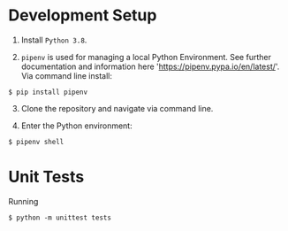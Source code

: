 
# Development Setup

1. Install `Python 3.8`.

2. `pipenv` is used for managing a local Python Environment. See further documentation and information here 'https://pipenv.pypa.io/en/latest/'. Via command line install:

```
$ pip install pipenv
```

3. Clone the repository and navigate via command line.

4. Enter the Python environment:

```
$ pipenv shell
```

# Unit Tests

Running

```
$ python -m unittest tests
```